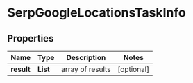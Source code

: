 # SerpGoogleLocationsTaskInfo


## Properties

| Name | Type | Description | Notes |
|------------ | ------------- | ------------- | -------------|
**result** | **List<SerpGoogleLocationsResultInfo>** | array of results |[optional]|